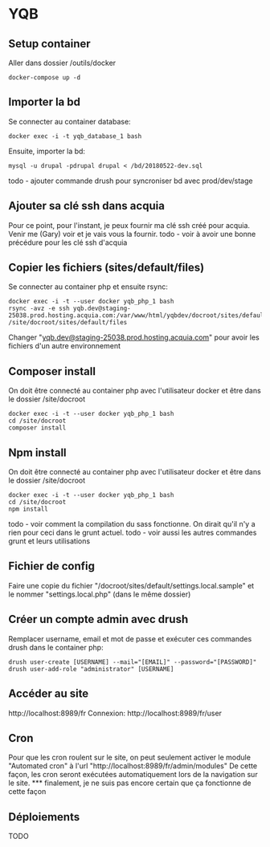 # YQB

## Setup container
Aller dans dossier /outils/docker
```
docker-compose up -d
```

## Importer la bd
Se connecter au container database:
```
docker exec -i -t yqb_database_1 bash
```
Ensuite, importer la bd:
```
mysql -u drupal -pdrupal drupal < /bd/20180522-dev.sql
```
todo - ajouter commande drush pour syncroniser bd avec prod/dev/stage

## Ajouter sa clé ssh dans acquia
Pour ce point, pour l'instant, je peux fournir ma clé ssh créé pour acquia. Venir me (Gary) voir et je vais vous la fournir.
todo - voir à avoir une bonne précédure pour les clé ssh d'acquia



## Copier les fichiers (sites/default/files)
Se connecter au container php et ensuite rsync:
```
docker exec -i -t --user docker yqb_php_1 bash
rsync -avz -e ssh yqb.dev@staging-25038.prod.hosting.acquia.com:/var/www/html/yqbdev/docroot/sites/default/files/ /site/docroot/sites/default/files
```
Changer "yqb.dev@staging-25038.prod.hosting.acquia.com" pour avoir les fichiers d'un autre environnement


## Composer install
On doit être connecté au container php avec l'utilisateur docker et être dans le dossier /site/docroot
```
docker exec -i -t --user docker yqb_php_1 bash
cd /site/docroot
composer install
```

## Npm install
On doit être connecté au container php avec l'utilisateur docker et être dans le dossier /site/docroot
```
docker exec -i -t --user docker yqb_php_1 bash
cd /site/docroot
npm install
```
todo - voir comment la compilation du sass fonctionne. On dirait qu'il n'y a rien pour ceci dans le grunt actuel.
todo - voir aussi les autres commandes grunt et leurs utilisations

## Fichier de config
Faire une copie du fichier "/docroot/sites/default/settings.local.sample" et le nommer "settings.local.php" (dans le même dossier)


## Créer un compte admin avec drush
Remplacer username, email et mot de passe et exécuter ces commandes drush dans le container php:
```
drush user-create [USERNAME] --mail="[EMAIL]" --password="[PASSWORD]"
drush user-add-role "administrator" [USERNAME]
```

## Accéder au site
http://localhost:8989/fr
Connexion: http://localhost:8989/fr/user

## Cron
Pour que les cron roulent sur le site, on peut seulement activer le module "Automated cron" à l'url "http://localhost:8989/fr/admin/modules"
De cette façon, les cron seront exécutées automatiquement lors de la navigation sur le site.
*** finalement, je ne suis pas encore certain que ça fonctionne de cette façon

## Déploiements
TODO